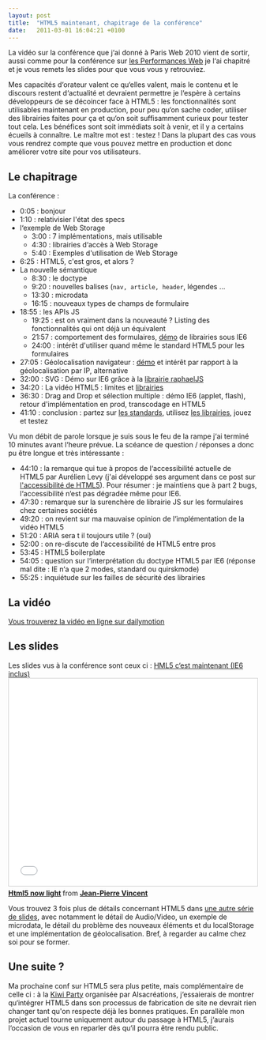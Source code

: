 ```yaml
---
layout: post
title:  "HTML5 maintenant, chapitrage de la conférence"
date:   2011-03-01 16:04:21 +0100
---
```

La vidéo sur la conférence que j‘ai donné à Paris Web 2010 vient de sortir, aussi comme pour la conférence sur <a href="http://braincracking.org/?p=790">les Performances Web</a> je l‘ai chapitré et je vous remets les slides pour que vous vous y retrouviez.

Mes capacités d‘orateur valent ce qu‘elles valent, mais le contenu et le discours restent d‘actualité et devraient permettre je l‘espère à certains développeurs de se décoincer face à HTML5 : les fonctionnalités sont utilisables maintenant en production, pour peu qu‘on sache coder, utiliser des librairies faites pour ça et qu‘on soit suffisamment curieux pour tester tout cela. Les bénéfices sont soit immédiats soit à venir, et il y a certains écueils à connaître.
Le maître mot est : testez ! Dans la plupart des cas vous vous rendrez compte que vous pouvez mettre en production et donc améliorer votre site pour vos utilisateurs.
<!--more-->
<h2>Le chapitrage</h2>
La conférence :
<ul id="playlist">
  <li><a data-start="5">0:05</a> : bonjour</li>
  <li><a data-start="70">1:10</a> : relativisier l'état des specs</li>
  <li>l‘exemple de Web Storage 
  <ul>
    <li><a data-start="180">3:00</a> : 7 implémentations, mais utilisable</li>
    <li><a data-start="270">4:30</a> : librairies d‘accès à Web Storage</li>
    <li><a data-start="340">5:40</a> : Exemples d'utilisation de Web Storage</li>
  </ul>
  </li>
  <li><a data-start="385">6:25</a> : HTML5, c'est gros, et alors ?</li>
  <li>La nouvelle sémantique
  <ul>
    <li><a data-start="430">8:30</a> : le doctype</li>
    <li><a data-start="830">9:20</a> : nouvelles balises (<code>nav, article, header</code>, légendes ...</li>
    <li><a data-start="810">13:30</a> : microdata</li>
    <li><a data-start="975">16:15</a> : nouveaux types de champs de formulaire</li>
  </ul>
  </li>
  <li><a data-start="1135">18:55</a> : les APIs JS
  <ul>
    <li><a data-start="1165">19:25</a> : est on vraiment dans la nouveauté ? Listing des fonctionnalités qui ont déjà un équivalent</li>
    <li><a data-start="1317">21:57</a> : comportement des formulaires, <a href="http://www.alistapart.com/d/forward-thinking-form-validation/enhanced_2.html">démo</a> de librairies sous IE6</li>
    <li><a data-start="1440">24:00</a> : intérêt d'utiliser quand même le standard HTML5 pour les formulaires</li>
  </ul>
  </li>
  <li><a data-start="1625">27:05</a> : Géolocalisation navigateur : <a href="http://jsfiddle.net/braincracking/EbeJQ/">démo</a> et intérêt par rapport à la géolocalisation par IP, alternative</li>
  <li><a data-start="1920">32:00</a> : SVG : Démo sur IE6 grâce à la <a href="http://raphaeljs.com/analytics.html">librairie raphaelJS</a></li>
  <li><a data-start="2060">34:20</a> : La vidéo HTML5 : limites et <a href="http://praegnanz.de/html5video/">librairies</a></li>
  <li><a data-start="2190">36:30</a> : Drag and Drop et sélection multiple : démo IE6 (applet, flash), retour d'implémentation en prod, transcodage en HTML5</li>
  <li><a data-start="2460">41:10</a> : conclusion : partez sur <a href="http://braincracking.org/?p=764">les standards</a>, utilisez <a href="https://github.com/Modernizr/Modernizr/wiki/HTML5-Cross-browser-Polyfills">les librairies</a>, jouez et testez</li>
</ul>
Vu mon débit de parole lorsque je suis sous le feu de la rampe j‘ai terminé 10 minutes avant l‘heure prévue. La scéance de question / réponses a donc pu être longue et très intéressante :
<ul>
  <li>44:10 : la remarque qui tue à propos de l‘accessibilité actuelle de HTML5 par Aurélien Levy (j'ai développé ses argument dans ce post sur <a href="http://braincracking.org/?p=860">l'accessibilité  de HTML5</a>). Pour résumer : je maintiens que à part 2 bugs, l‘accessibilité n‘est pas dégradée même pour IE6.</li>
  <li>47:30 : remarque sur la surenchère de librairie JS sur les formulaires chez certaines sociétés</li>
  <li>49:20 : on revient sur ma mauvaise opinion de l‘implémentation de la vidéo HTML5</li>
  <li>51:20 : ARIA sera t il toujours utile ? (oui) </li>
  <li>52:00 : on re-discute de l‘accessibilité de HTML5 entre pros</li>
  <li>53:45 : HTML5 boilerplate</li>
  <li>54:05 : question sur l‘interprétation du doctype HTML5 par IE6 (réponse mal dite : IE n‘a que 2 modes, standard ou quirskmode)</li>
  <li>55:25 : inquiétude sur les failles de sécurité des librairies</li>
</ul>

<h2>La vidéo</h2>
<div id="container-player-html5-now">
    <a href="http://www.dailymotion.com/video/xh9c18">Vous trouverez la vidéo en ligne sur dailymotion</a>
</div>
<script>
var sPlayerId = 'player-html5-now',
  sDailymotionID = 'xh9c18',
  oPlayer,
  playList = document.getElementById('playlist').getElementsByTagName('A');
BC.loadJS('http://ajax.googleapis.com/ajax/libs/swfobject/2.2/swfobject.js', function() {
  var params = { allowScriptAccess: "always" },
    atts = { id: sPlayerId };
  swfobject.embedSWF('http://www.dailymotion.com/swf/'+sDailymotionID+'?enableApi=1&playerapiid='+sPlayerId,
                       'container-'+sPlayerId, "600", "400", "9", null, null, params, atts);
});
var onTimeClick = function() {
  oPlayer.seekTo( this.getAttribute('data-start') );
};
function onDailymotionPlayerReady() {
  oPlayer = document.getElementById(sPlayerId);
  for(var i=0; i < playList.length; i++) {
    playList[i].onclick = onTimeClick;
  }
};
</script>


<h2>Les slides</h2>
Les slides vus à la conférence sont ceux ci :
<a title="HTML5 c'est maintenant" href="http://www.slideshare.net/jpvincent/html5-now-light">HML5 c‘est maintenant (IE6 inclus)</a>
<iframe src="//www.slideshare.net/slideshow/embed_code/key/kgLbwxqgFCulmE" width="510" height="420" frameborder="0" marginwidth="0" marginheight="0" scrolling="no" style="border:1px solid #CCC; border-width:1px; margin-bottom:5px; max-width: 100%;" allowfullscreen> </iframe> <div style="margin-bottom:5px"> <strong> <a href="//www.slideshare.net/jpvincent/html5-now-light" title="Html5 now light" target="_blank">Html5 now light</a> </strong> from <strong><a target="_blank" href="//www.slideshare.net/jpvincent">Jean-Pierre Vincent</a></strong> </div>


Vous trouvez 3 fois plus de détails concernant HTML5 dans <a href="http://braincracking.org/?p=597">une autre série de slides</a>, avec notamment le détail de Audio/Video, un exemple de microdata, le détail du problème des nouveaux éléments et du localStorage et une implémentation de géolocalisation. Bref, à regarder au calme chez soi pour se former.

<h2>Une suite ?</h2>
Ma prochaine conf sur HTML5 sera plus petite, mais complémentaire de celle ci : à la <a href="http://www.kiwiparty.fr/">Kiwi Party</a> organisée par Alsacréations, j‘essaierais de montrer qu‘intégrer HTML5 dans son processus de fabrication de site ne devrait rien changer tant qu'on respecte déjà les bonnes pratiques.
En parallèle mon projet actuel tourne uniquement autour du passage à HTML5, j‘aurais l‘occasion de vous en reparler dès qu‘il pourra être rendu public.
